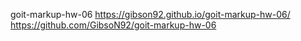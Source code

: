 goit-markup-hw-06 https://gibson92.github.io/goit-markup-hw-06/
https://github.com/GibsoN92/goit-markup-hw-06
